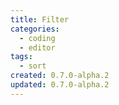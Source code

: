 ```yaml
---
title: Filter
categories:
  - coding
  - editor
tags:
  - sort
created: 0.7.0-alpha.2
updated: 0.7.0-alpha.2
---
```

